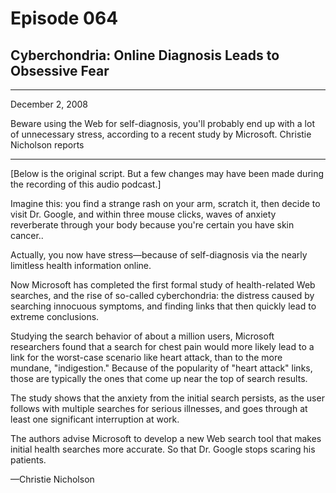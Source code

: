 # Episode 064

## Cyberchondria: Online Diagnosis Leads to Obsessive Fear

---

December 2, 2008

Beware using the Web for self-diagnosis, you'll probably end up with a lot of unnecessary stress, according to a recent study by Microsoft. Christie Nicholson reports

---

[Below is the original script. But a few changes may have been made during the recording of this audio podcast.]

Imagine this: you find a strange rash on your arm, scratch it, then decide to visit Dr. Google, and within three mouse clicks, waves of anxiety reverberate through your body because you're certain you have skin cancer..

Actually, you now have stress—because of self-diagnosis via the nearly limitless health information online.

Now Microsoft has completed the first formal study of health-related Web searches, and the rise of so-called cyberchondria: the distress caused by searching innocuous symptoms, and finding links that then quickly lead to extreme conclusions.

Studying the search behavior of about a million users, Microsoft researchers found that a search for chest pain would more likely lead to a link for the worst-case scenario like heart attack, than to the more mundane, "indigestion." Because of the popularity of "heart attack" links, those are typically the ones that come up near the top of search results.

The study shows that the anxiety from the initial search persists, as the user follows with multiple searches for serious illnesses, and goes through at least one significant interruption at work.

The authors advise Microsoft to develop a new Web search tool that makes initial health searches more accurate. So that Dr. Google stops scaring his patients.

—Christie Nicholson

